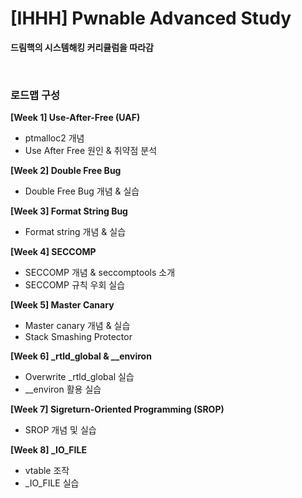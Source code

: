 # [IHHH] Pwnable Advanced Study


**드림핵의 시스템해킹 커리큘럼을 따라감**  

<BR>

### 로드맵 구성

**[Week 1] Use-After-Free (UAF)**  
- ptmalloc2 개념
- Use After Free 원인 & 취약점 분석

**[Week 2] Double Free Bug**  
- Double Free Bug 개념 & 실습

**[Week 3] Format String Bug**  
- Format string 개념 & 실습

**[Week 4] SECCOMP**  
- SECCOMP 개념 & seccomptools 소개
- SECCOMP 규칙 우회 실습

**[Week 5] Master Canary**  
- Master canary 개념 & 실습
- Stack Smashing Protector 

**[Week 6] _rtld_global & __environ**  
- Overwrite _rtld_global 실습
- __environ 활용 실습

**[Week 7] Sigreturn-Oriented Programming (SROP)**  
- SROP 개념 및 실습

**[Week 8] _IO_FILE**  
- vtable 조작
- _IO_FILE 실습

